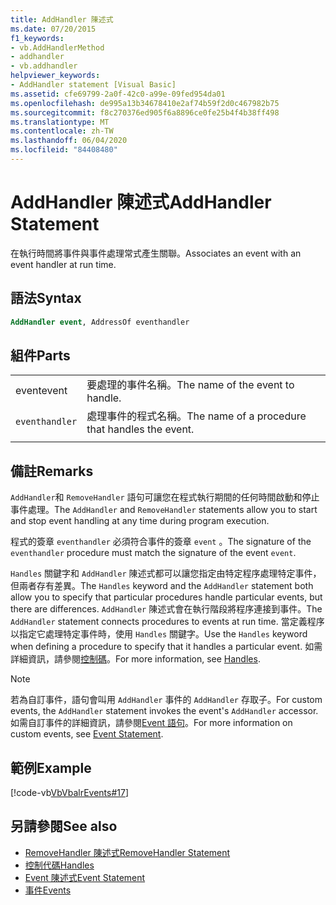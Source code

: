 ```yaml
---
title: AddHandler 陳述式
ms.date: 07/20/2015
f1_keywords:
- vb.AddHandlerMethod
- addhandler
- vb.addhandler
helpviewer_keywords:
- AddHandler statement [Visual Basic]
ms.assetid: cfe69799-2a0f-42c0-a99e-09fed954da01
ms.openlocfilehash: de995a13b34678410e2af74b59f2d0c467982b75
ms.sourcegitcommit: f8c270376ed905f6a8896ce0fe25b4f4b38ff498
ms.translationtype: MT
ms.contentlocale: zh-TW
ms.lasthandoff: 06/04/2020
ms.locfileid: "84408480"
---
```

# <a name="addhandler-statement"></a><span data-ttu-id="e9d11-102">AddHandler 陳述式</span><span class="sxs-lookup"><span data-stu-id="e9d11-102">AddHandler Statement</span></span>
<span data-ttu-id="e9d11-103">在執行時間將事件與事件處理常式產生關聯。</span><span class="sxs-lookup"><span data-stu-id="e9d11-103">Associates an event with an event handler at run time.</span></span>  
  
## <a name="syntax"></a><span data-ttu-id="e9d11-104">語法</span><span class="sxs-lookup"><span data-stu-id="e9d11-104">Syntax</span></span>  
  
```vb  
AddHandler event, AddressOf eventhandler  
```  
  
## <a name="parts"></a><span data-ttu-id="e9d11-105">組件</span><span class="sxs-lookup"><span data-stu-id="e9d11-105">Parts</span></span>  
|||
|---|---|
|<span data-ttu-id="e9d11-106">event</span><span class="sxs-lookup"><span data-stu-id="e9d11-106">event</span></span>|<span data-ttu-id="e9d11-107">要處理的事件名稱。</span><span class="sxs-lookup"><span data-stu-id="e9d11-107">The name of the event to handle.</span></span>|  
|`eventhandler`|<span data-ttu-id="e9d11-108">處理事件的程式名稱。</span><span class="sxs-lookup"><span data-stu-id="e9d11-108">The name of a procedure that handles the event.</span></span>|
|||
  
## <a name="remarks"></a><span data-ttu-id="e9d11-109">備註</span><span class="sxs-lookup"><span data-stu-id="e9d11-109">Remarks</span></span>  
 <span data-ttu-id="e9d11-110">`AddHandler`和 `RemoveHandler` 語句可讓您在程式執行期間的任何時間啟動和停止事件處理。</span><span class="sxs-lookup"><span data-stu-id="e9d11-110">The `AddHandler` and `RemoveHandler` statements allow you to start and stop event handling at any time during program execution.</span></span>  
  
 <span data-ttu-id="e9d11-111">程式的簽章 `eventhandler` 必須符合事件的簽章 `event` 。</span><span class="sxs-lookup"><span data-stu-id="e9d11-111">The signature of the `eventhandler` procedure must match the signature of the event `event`.</span></span>  
  
 <span data-ttu-id="e9d11-112">`Handles` 關鍵字和 `AddHandler` 陳述式都可以讓您指定由特定程序處理特定事件，但兩者存有差異。</span><span class="sxs-lookup"><span data-stu-id="e9d11-112">The `Handles` keyword and the `AddHandler` statement both allow you to specify that particular procedures handle particular events, but there are differences.</span></span> <span data-ttu-id="e9d11-113">`AddHandler` 陳述式會在執行階段將程序連接到事件。</span><span class="sxs-lookup"><span data-stu-id="e9d11-113">The `AddHandler` statement connects procedures to events at run time.</span></span> <span data-ttu-id="e9d11-114">當定義程序以指定它處理特定事件時，使用 `Handles` 關鍵字。</span><span class="sxs-lookup"><span data-stu-id="e9d11-114">Use the `Handles` keyword when defining a procedure to specify that it handles a particular event.</span></span> <span data-ttu-id="e9d11-115">如需詳細資訊，請參閱[控制碼](handles-clause.md)。</span><span class="sxs-lookup"><span data-stu-id="e9d11-115">For more information, see [Handles](handles-clause.md).</span></span>  
  
> [!NOTE]
> <span data-ttu-id="e9d11-116">若為自訂事件，語句會叫用 `AddHandler` 事件的 `AddHandler` 存取子。</span><span class="sxs-lookup"><span data-stu-id="e9d11-116">For custom events, the `AddHandler` statement invokes the event's `AddHandler` accessor.</span></span> <span data-ttu-id="e9d11-117">如需自訂事件的詳細資訊，請參閱[Event 語句](event-statement.md)。</span><span class="sxs-lookup"><span data-stu-id="e9d11-117">For more information on custom events, see [Event Statement](event-statement.md).</span></span>  
  
## <a name="example"></a><span data-ttu-id="e9d11-118">範例</span><span class="sxs-lookup"><span data-stu-id="e9d11-118">Example</span></span>  
 [!code-vb[VbVbalrEvents#17](~/samples/snippets/visualbasic/VS_Snippets_VBCSharp/VbVbalrEvents/VB/Class1.vb#17)]  
  
## <a name="see-also"></a><span data-ttu-id="e9d11-119">另請參閱</span><span class="sxs-lookup"><span data-stu-id="e9d11-119">See also</span></span>

- [<span data-ttu-id="e9d11-120">RemoveHandler 陳述式</span><span class="sxs-lookup"><span data-stu-id="e9d11-120">RemoveHandler Statement</span></span>](removehandler-statement.md)
- [<span data-ttu-id="e9d11-121">控制代碼</span><span class="sxs-lookup"><span data-stu-id="e9d11-121">Handles</span></span>](handles-clause.md)
- [<span data-ttu-id="e9d11-122">Event 陳述式</span><span class="sxs-lookup"><span data-stu-id="e9d11-122">Event Statement</span></span>](event-statement.md)
- [<span data-ttu-id="e9d11-123">事件</span><span class="sxs-lookup"><span data-stu-id="e9d11-123">Events</span></span>](../../programming-guide/language-features/events/index.md)
